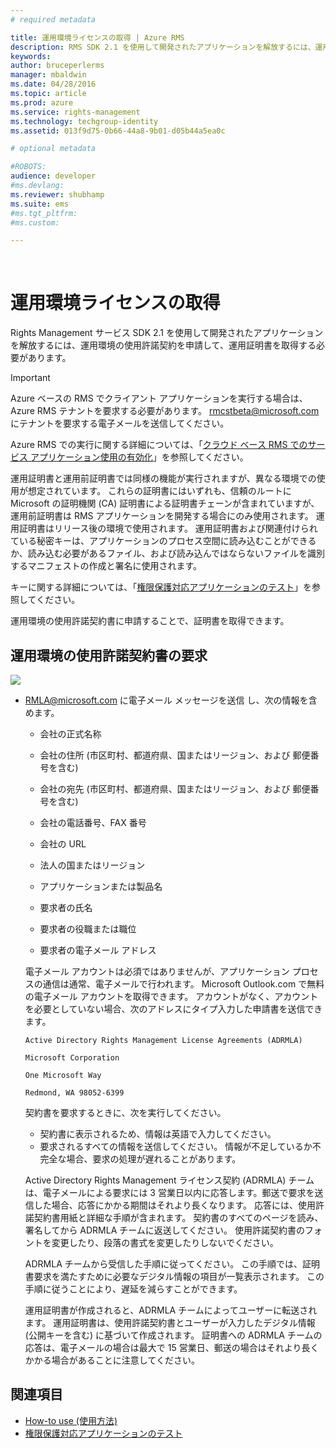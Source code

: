 ```yaml
---
# required metadata

title: 運用環境ライセンスの取得 | Azure RMS
description: RMS SDK 2.1 を使用して開発されたアプリケーションを解放するには、運用環境の使用許諾契約書が必要です。
keywords:
author: bruceperlerms
manager: mbaldwin
ms.date: 04/28/2016
ms.topic: article
ms.prod: azure
ms.service: rights-management
ms.technology: techgroup-identity
ms.assetid: 013f9d75-0b66-44a8-9b01-d05b44a5ea0c

# optional metadata

#ROBOTS:
audience: developer
#ms.devlang:
ms.reviewer: shubhamp
ms.suite: ems
#ms.tgt_pltfrm:
#ms.custom:

---
```


﻿
# 運用環境ライセンスの取得

Rights Management サービス SDK 2.1 を使用して開発されたアプリケーションを解放するには、運用環境の使用許諾契約を申請して、運用証明書を取得する必要があります。

> [!IMPORTANT]
> Azure ベースの RMS でクライアント アプリケーションを実行する場合は、Azure RMS テナントを要求する必要があります。 <rmcstbeta@microsoft.com> にテナントを要求する電子メールを送信してください。

Azure RMS での実行に関する詳細については、「[クラウド ベース RMS でのサービス アプリケーション使用の有効化](how-to-use-file-api-with-aadrm-cloud.md)」を参照してください。


運用証明書と運用前証明書では同様の機能が実行されますが、異なる環境での使用が想定されています。 これらの証明書にはいずれも、信頼のルートに Microsoft の証明機関 (CA) 証明書による証明書チェーンが含まれていますが、運用前証明書は RMS アプリケーションを開発する場合にのみ使用されます。 運用証明書はリリース後の環境で使用されます。 運用証明書および関連付けられている秘密キーは、アプリケーションのプロセス空間に読み込むことができるか、読み込む必要があるファイル、および読み込んではならないファイルを識別するマニフェストの作成と署名に使用されます。

キーに関する詳細については、「[権限保護対応アプリケーションのテスト](running-your-first-application.md)」を参照してください。

運用環境の使用許諾契約書に申請することで、証明書を取得できます。

## 運用環境の使用許諾契約書の要求

![](../media/wedge.gif)

-   [RMLA@microsoft.com](mailto:rmla@microsoft.com) に電子メール メッセージを送信 し、次の情報を含めます。

    -   会社の正式名称

    -   会社の住所 (市区町村、都道府県、国またはリージョン、および 郵便番号を含む)
    -   会社の宛先 (市区町村、都道府県、国またはリージョン、および 郵便番号を含む)
    -   会社の電話番号、FAX 番号
    -   会社の URL
    -   法人の国またはリージョン
    -   アプリケーションまたは製品名
    -   要求者の氏名
    -   要求者の役職または職位
    -   要求者の電子メール アドレス

    電子メール アカウントは必須ではありませんが、アプリケーション プロセスの通信は通常、電子メールで行われます。 Microsoft Outlook.com で無料の電子メール アカウントを取得できます。 アカウントがなく、アカウントを必要としていない場合、次のアドレスにタイプ入力した申請書を送信できます。

    `Active Directory Rights Management License Agreements (ADRMLA)`

    `Microsoft Corporation`

    `One Microsoft Way`

    `Redmond, WA 98052-6399`

    契約書を要求するときに、次を実行してください。

    -   契約書に表示されるため、情報は英語で入力してください。
    -   要求されるすべての情報を送信してください。 情報が不足しているか不完全な場合、要求の処理が遅れることがあります。

    Active Directory Rights Management ライセンス契約 (ADRMLA) チームは、電子メールによる要求には 3 営業日以内に応答します。郵送で要求を送信した場合、応答にかかる期間はそれより長くなります。 応答には、使用許諾契約書用紙と詳細な手順が含まれます。 契約書のすべてのページを読み、署名してから ADRMLA チームに返送してください。 使用許諾契約書のフォントを変更したり、段落の書式を変更したりしないでください。

    ADRMLA チームから受信した手順に従ってください。 この手順では、証明書要求を満たすために必要なデジタル情報の項目が一覧表示されます。 この手順に従うことにより、遅延を減らすことができます。

    運用証明書が作成されると、ADRMLA チームによってユーザーに転送されます。 運用証明書は、使用許諾契約書とユーザーが入力したデジタル情報 (公開キーを含む) に基づいて作成されます。 証明書への ADRMLA チームの応答は、電子メールの場合は最大で 15 営業日、郵送の場合はそれより長くかかる場合があることに注意してください。

## 関連項目

* [How-to use (使用方法)](how-to-use-msipc.md)
* [権限保護対応アプリケーションのテスト](running-your-first-application.md)
 

 





<!--HONumber=Apr16_HO3-->


